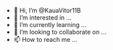 - 👋 Hi, I’m @KauaVitor11B
- 👀 I’m interested in ...
- 🌱 I’m currently learning ...
- 💞️ I’m looking to collaborate on ...
- 📫 How to reach me ...

<!---
KauaVitor11B/KauaVitor11B is a ✨ special ✨ repository because its `README.md` (this file) appears on your GitHub profile.
You can click the Preview link to take a look at your changes.
--->
